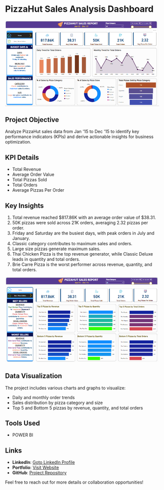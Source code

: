 # PizzaHut Sales Analysis Dashboard

![image](https://github.com/AniruddhaDas1/Data_Analyst_Projects/blob/main/Power%20BI%20Portfolio%20Projects/Pizza%20Hut%20Sales%20Dashboard/Data/Pizza%20Sales%20Images/Pizzahut%20Dashboard%20home.PNG)

## Project Objective
Analyze PizzaHut sales data from Jan '15 to Dec '15 to identify key performance indicators (KPIs) and derive actionable insights for business optimization.

## KPI Details
- Total Revenue
- Average Order Value
- Total Pizzas Sold
- Total Orders
- Average Pizzas Per Order

## Key Insights
1. Total revenue reached $817.86K with an average order value of $38.31.
2. 50K pizzas were sold across 21K orders, averaging 2.32 pizzas per order.
3. Friday and Saturday are the busiest days, with peak orders in July and January.
4. Classic category contributes to maximum sales and orders.
5. Large size pizzas generate maximum sales.
6. Thai Chicken Pizza is the top revenue generator, while Classic Deluxe leads in quantity and total orders.
7. Brie Carre Pizza is the worst performer across revenue, quantity, and total orders.

![image](https://github.com/AniruddhaDas1/Data_Analyst_Projects/blob/main/Power%20BI%20Portfolio%20Projects/Pizza%20Hut%20Sales%20Dashboard/Data/Pizza%20Sales%20Images/Pizzahut%20Dashboard%20-%20best%20and%20worst%20seller.PNG)

## Data Visualization
The project includes various charts and graphs to visualize:
- Daily and monthly order trends
- Sales distribution by pizza category and size
- Top 5 and Bottom 5 pizzas by revenue, quantity, and total orders

## Tools Used
- POWER BI

## Links
- **LinkedIn**: [Goto LinkedIn Profile](https://www.linkedin.com/in/aniruddha1/)
- **Portfolio**: [Visit Website](https://linktr.ee/aniruddha_das)
- **GitHub**: [Project Repository](https://github.com/AniruddhaDas1)

Feel free to reach out for more details or collaboration opportunities!
